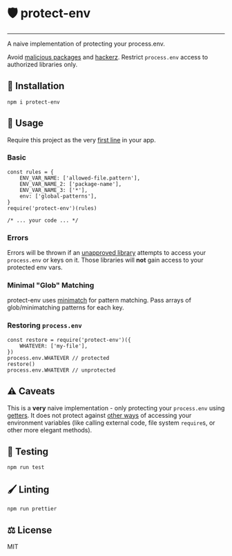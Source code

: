 # 🛡 protect-env
-----------------------

A naive implementation of protecting your process.env.

Avoid [malicious packages](https://twitter.com/o_cee/status/892306836199800836) and [hackerz](https://media2.giphy.com/media/TOWeGr70V2R1K/giphy.gif). Restrict `process.env` access to authorized libraries only. 

## 🚀 Installation

```
npm i protect-env
```

## 🐜 Usage

Require this project as the very [first line](https://media1.giphy.com/media/AJP3hFHIJGne0/giphy.gif) in your app.

### Basic
```
const rules = {
	ENV_VAR_NAME: ['allowed-file.pattern'],
	ENV_VAR_NAME_2: ['package-name'],
	ENV_VAR_NAME_3: ['*'],
	env: ['global-patterns'],
}
require('protect-env')(rules)

/* ... your code ... */
```

### Errors

Errors will be thrown if an [unapproved library](https://media0.giphy.com/media/Bc3SkXz1M9mjS/giphy.gif) attempts to access your `process.env` or keys on it. Those libraries will **not** gain access to your protected env vars.


### Minimal "Glob" Matching

protect-env uses [minimatch](https://github.com/isaacs/minimatch) for pattern matching. Pass arrays of glob/minimatching patterns for each key. 

### Restoring `process.env`

```
const restore = require('protect-env')({
	WHATEVER: ['my-file'],
})
process.env.WHATEVER // protected
restore()
process.env.WHATEVER // unprotected
```

## ⚠️ Caveats

This is a **very** naive implementation - only protecting your `process.env` using [getters](https://developer.mozilla.org/en-US/docs/Web/JavaScript/Reference/Functions/get). It does not protect against [other ways](https://media.giphy.com/media/lOzXuHwXXYM9y/giphy.gif) of accessing your environment variables (like calling external code, file system `require`s, or other more elegant methods).

## 📐 Testing
```
npm run test
```

## 🖌 Linting
```
npm run prettier
```

## ⚖ License
MIT
